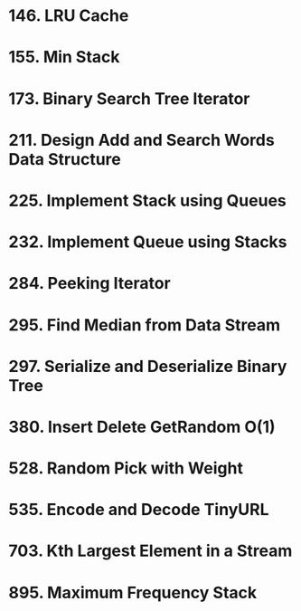 # 146. LRU Cache

# 155. Min Stack

# 173. Binary Search Tree Iterator

# 211. Design Add and Search Words Data Structure

# 225. Implement Stack using Queues

# 232. Implement Queue using Stacks

# 284. Peeking Iterator

# 295. Find Median from Data Stream

# 297. Serialize and Deserialize Binary Tree

# 380. Insert Delete GetRandom O(1)

# 528. Random Pick with Weight

# 535. Encode and Decode TinyURL

# 703. Kth Largest Element in a Stream

# 895. Maximum Frequency Stack
